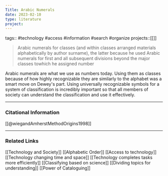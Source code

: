 ```yaml
---
Title: Arabic Numerals
date: 2023-02-10
type: literature
project:
---
```

tags:: #technology #access #information #search #organize 
projects::[[]]

> Arabic numerals for classes (and within classes arranged materials alphabetically by author surname), the latter because he used Arabic numerals for first and all subsequent divisions beyond the major classes towhich he assigned number

Arabic numerals are what we use as numbers today. Using them as classes because of how highly recognizable they are similarly to the alphabet was a smart move on Dewey's part. Using universally recognizable symbols for a system of classification is incredibly important so that all members of society can understand the classification and use it effectively.

---
### Citational Information

[[@wiegandAmherstMethodOrigins1998]]

---

### Related Links

[[Technology and Society]]
[[Alphabetic Order]]
[[Access to technology]]
[[Technology changing time and space]]
[[Technology completes tasks more efficiently]]
[[Classifying based on science]]
[[Dividing topics for understanding]]
[[Power of Cataloguing]]
